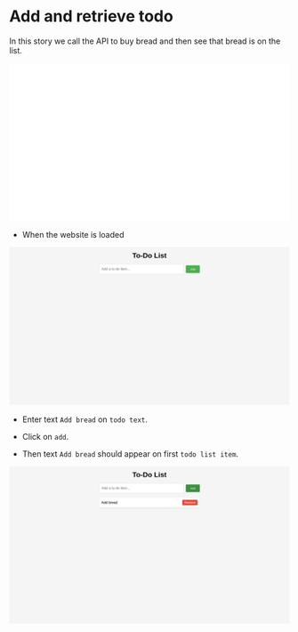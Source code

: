 # Add and retrieve todo

In this story we call the API to buy bread
and then see that bread is on the list.


![](https://raw.githubusercontent.com/hitchdev/examples/main/website/screenshots/add-and-retrieve-todo.gif)


* When the website is loaded

![](https://raw.githubusercontent.com/hitchdev/examples/main/website/screenshots/add-and-retrieve-todo-1-screenshot.png)

* Enter text `Add bread` on `todo text`.

* Click on `add`.

* Then text `Add bread` should appear on first `todo list item`.


![](https://raw.githubusercontent.com/hitchdev/examples/main/website/screenshots/add-and-retrieve-todo-5-screenshot.png)
